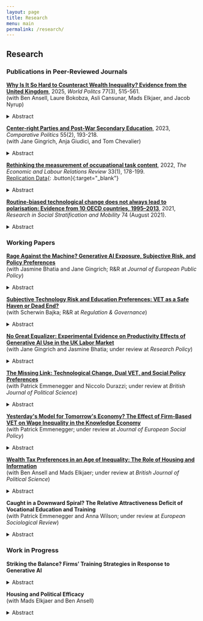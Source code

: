 ```yaml
---
layout: page
title: Research
menu: main
permalink: /research/
---
```


## Research

### Publications in Peer-Reviewed Journals
<p> </p>

**[Why Is It So Hard to Counteract Wealth Inequality? Evidence from the United Kingdom](https://matthiashaslberger.github.io/papers/Taxing_Inheritances_rev.pdf)**, 2025, *World Politcs* 77(3), 515-561. \
  (with Ben Ansell, Laure Bokobza, Asli Cansunar, Mads Elkjaer, and Jacob Nyrup) 
<details>
  <summary>Abstract</summary>

It has long been established that education and income affect people's political efficacy. Surprisingly, the role of wealth has been largely neglected in this literature. In this paper, we argue that housing wealth performs an insurance function and is thereby associated with higher internal and external political efficacy. Using data from the UKHLS and a representative survey including an experiment that was administered in England and Wales, we document a sizeable and statistically significant positive association of housing wealth and perceived wealth with efficacy. However, this relationship is less robust to sample attrition than between efficacy and education or income. We furthermore investigate whether informing respondents about house price inequality affects their efficacy. Our information treatments show no effect on external efficacy, while the effect on internal efficacy depends on the respondent correctly understanding the information: comprehenders show higher efficacy and non-comprehenders exhibit lower efficacy, compared to the control group. This suggests that views of government responsiveness (external efficacy) are not easily manipulated, while for people's view of their own understanding of politics (internal efficacy), comprehension matters more than content of the information treatment, in accordance with self-efficacy theory. 
</details>
<p> </p> 


**[Center-right Parties and Post-War Secondary Education](https://www.ingentaconnect.com/content/cuny/cp/pre-prints/content-jcpo2186)**, 2023, *Comparative Politics* 55(2), 193-218. \
(with Jane Gingrich, Anja Giudici, and Tom Chevalier) 
<details>
  <summary>Abstract</summary>
  
The massification of secondary schooling constitutes the key educational project of the first post-war period. However, the resulting educational structures differed in terms of streaming and standardisation. Despite their historical opposition, center-right parties contributed to shaping these reforms. They opposed standardisation because their distributive strategy rested on support from elites and middle classes. However, their stance on streaming varied. Centre-right parties supported streaming when they were linked to teachers and private providers who opposed comprehensive reforms, but supported de-streaming where such groups aligned with the left. The analysis suggests that common partisan distributive aims can materialize as varied public service reforms, due their intersection with the productive environment. This paper shows these outcomes by tracing reforms shaped by center-right parties in Bavaria, France, and Italy. 
</details>
<p> </p>  


**[Rethinking the measurement of occupational task content](https://doi.org/10.1177/10353046211037095)**, 2022, *The Economic and Labour Relations Review* 33(1), 178-199. \
[Replication Data](https://doi.org/10.7910/DVN/JABYD7){: .button}{:target="_blank"}
<details>
  <summary>Abstract</summary>

Which tasks workers perform on their jobs is critical for how technological change plays out in the labour market. This crucial insight sparked a large literature on routine-biased technological change which argues that routine occupations with a high share of repetitive and codifiable tasks are at risk of being automated. This paper makes the case for rethinking how we operationalise occupational task content. Based on survey data from 27 European countries between 2000 and 2015, I construct novel measures of routine task intensity and task complexity at the ISCO-88 2-digit level. Comparing them to existing operationalisations, I show that the proposed indices lead to improvements in several critical areas. The task dimensions have a straightforward theoretical interpretation as they capture the essence of the routine-bias and skill-bias arguments and are operationalised to better align theory and measurement. Furthermore, my indices create new opportunities for research by allowing researchers to analyse within-occupation change and country-differences in occupational task content. My paper can therefore contribute to a more sociologically informed understanding of technological change. The indices will benefit both sociologists and labour economists in investigating the nature of recent employment trends in Europe and formulating policies to deal with these challenges.
</details>
<p> </p>


**[Routine-biased technological change does not always lead to polarisation: Evidence from 10 OECD countries, 1995–2013](https://www.sciencedirect.com/science/article/abs/pii/S0276562421000433?via%3Dihub)**, 2021, *Research in Social Stratification and Mobility* 74 (August 2021).
<details>
  <summary>Abstract</summary>
  
This article deals with a central paradox in the occupational polarisation literature: most scholars accept that technological change is biased against routine-intensive occupations, but in many countries, we do not see the pattern of occupational polarisation that the theory usually predicts. I argue and show empirically using a dataset of 10 OECD countries between 1995 and 2013 that technological change is both routine-biased and skill-biased, but that the result of routine-biased technological change may be occupational upgrading rather than polar- isation. This is due to differences in occupational routine-wage hierarchies: only where routine occupations cluster around the middle of the wage distribution are we likely to see polarisation. Where routine occupations are concentrated near the bottom of the wage hierarchy, upgrading occupational change is the norm. Based on research on the US, the former has been widely assumed, but it does not hold true in all countries. Overall, this article shows that much previous work on routine-biased technological change and polarisation was built on premises that do not travel well. This underscores the importance of comparative research for building and testing robust general theories.
</details>
<p> </p>  


### Working Papers
<p> </p>


**[Rage Against the Machine? Generative AI Exposure, Subjective Risk, and Policy Preferences](https://papers.ssrn.com/sol3/papers.cfm?abstract_id=4876736)** \
  (with Jasmine Bhatia and Jane Gingrich; R&R at *Journal of European Public Policy*) 
<details>
  <summary>Abstract</summary>

How does novel technology change public policy demands? Scholars interested in the effect of automation on policy preferences have commonly argued that exposure to automation technology increases subjective risk, which in turn predicts demand for insurance. Generative AI potentially challenges this dynamic. Based on a pre-registered online experiment with a sample of 1,041 UK working-age adults we show that direct exposure to generative AI in realistic work tasks does not increase subjective risk but does strengthen support for activating social policy. To understand this constellation of attitudes, we argue that exposure to technology may activate sociotropic preferences to support individuals who might be negatively affected by AI. Text analysis shows cautious optimism and thoughtful engagement with the implications of AI for work and social policy. Our findings suggest that the current uncertainty over the relative winners and losers from AI opens a window of opportunity to expand activating social policies.
</details>
<p> </p>


**[Subjective Technology Risk and Education Preferences: VET as a Safe Haven or Dead End?](https://matthiashaslberger.github.io/papers/Tech_Risk_and_VET_Attractiveness_180125.pdf)** \
  (with Scherwin Bajka; R&R at *Regulation & Governance*)
<details>
  <summary>Abstract</summary>
    
Education equips individuals with valuable skills to protect them against employment risks associated with the digital transition. As scholars debate whether vocational education and training (VET) or general education better insures against technology-induced employment risk, we ask how this type of risk, as perceived by individuals, shapes their education preferences. Our analyses, based on a survey of over 11,500 respondents across seven European countries, show that VET is regarded as a safe haven by those perceiving heightened risk. This relationship remains robust when controlling for various alternative explanations and is consistent across countries. Subgroup interactions indicate that men, high-income earners, respondents with tertiary education, and those politically on the right more strongly favor VET in response to subjective technology risk. Hence, our study suggests that VET’s practical, job-oriented focus is perceived as better protection against the growing uncertainty over skill demands in the twin transition than general education.
</details>
<p> </p>


**[No Great Equalizer: Experimental Evidence on Productivity Effects of Generative AI Use in the UK Labor Market](https://papers.ssrn.com/sol3/papers.cfm?abstract_id=4594466)** \
  (with Jane Gingrich and Jasmine Bhatia; under review at *Research Policy*) 
<details>
  <summary>Abstract</summary>

An emerging consensus holds that generative artificial intelligence (AI) equalizes workers’ performance within tasks, reducing productivity differences across workers. Existing research has largely studied productivity within single occupational groups and task structures. Whether this equalizing pattern generalizes to the labor market at large remains unclear. Observed performance equalization within groups of workers is compatible with both increasing and decreasing inequality between groups. To distinguish these outcomes, we conducted a large pre-registered online experiment with a sample of the UK working age population which randomly assigned participants to treatments that encouraged or discouraged the use of ChatGPT and then asked them to complete a set of realistic work tasks. We find that ChatGPT use increased productivity in all tasks, with greater benefits observed in more complex and less ambiguous tasks. However, compression effects between tasks were limited. Moreover, ChatGPT use did not affect productivity differentials between gender, age, educational or occupational groups.
</details>
<p> </p>


**[The Missing Link: Technological Change, Dual VET, and Social Policy Preferences](https://matthiashaslberger.github.io/papers/Missing_Link_051224.pdf)** \
  (with Patrick Emmenegger and Niccolo Durazzi; under review at *British Journal of Political Science*)
<details>
  <summary>Abstract</summary>
    
How does technological change affect social policy preferences? We advance this lively debate by focusing on the role of dual vocational education and training (VET). Existing literature would lead us to expect that dual VET increases demand for compensatory social policy and magnifies the effect of automation risk on such demands. In contrast, we contend that dual VET weakens demand for compensatory social policy through three non-mutually exclusive mechanisms that we refer to as (i) material self-interest; (ii) workplace socialization; and (iii) skill certification. We further hypothesize that dual VET mitigates the effect of automation risk on social policy preferences. Analyzing cross-national individual data from the European Social Survey and national-level data on education systems, we find strong evidence for our argument. The paper advances the debate on social policy preferences in the age of automation and sheds new light on the relationship between skill specificity and social policy preferences.
</details>  
<p> </p>


**[Yesterday's Model for Tomorrow's Economy? The Effect of Firm-Based VET on Wage Inequality in the Knowledge Economy](https://matthiashaslberger.github.io/papers/Yesterday's_Model_241024.pdf)** \
  (with Patrick Emmenegger; under review at *Journal of European Social Policy*)
<details>
  <summary>Abstract</summary>
    
Dual vocational education and training (VET) is said to have positive economic effects. However, recent contributions suggest that the rise of the knowledge economy may undermine these positive effects because university-educated workers are better suited for the new knowledge-intensive jobs. This paper provides the first evidence on the relationship between dual VET and wage inequality in mature knowledge economies. Using a new dataset on 37 advanced economies from 1996 to 2020, we find that dual VET is associated with lower levels of wage inequality. This negative association is particularly strong in the lower half of the wage distribution, which suggests that academically weaker students are the main beneficiaries of dual VET. Using three different indicators of the knowledge economy, we find, contrary to the fears often espoused in the literature, no clear evidence that the knowledge economy erodes this negative association between dual VET and wage inequality.
</details>
<p> </p>


**[Wealth Tax Preferences in an Age of Inequality: The Role of Housing and Information](https://matthiashaslberger.github.io/papers/Wealth_Tax_Preferences_130425.pdf)** \
  (with Ben Ansell and Mads Elkjaer; under review at *British Journal of Political Science*)
<details>
  <summary>Abstract</summary>
    
Despite high and rising levels of wealth inequality, wealth taxes have been reduced in many countries. While existing explanations focus on structural factors, we argue that public opposition to wealth taxes among homeowners has contributed to creating a political playing field that facilitates low wealth taxes. This opposition is aided by  information asymmetries, which prevent low-wealth renters from formulating preferences that align with their material self-interest. Utilizing original survey data from Denmark, France, Germany, Ireland, Italy, the Netherlands, and Sweden, we find empirical support for our thesis. Housing wealth increases the likelihood of stating a preference on wealth taxation, and homeowners and their children support less progressive taxation of inheritances, wealth, and capital gains. The paper helps us understand why, despite pronounced inequality in asset ownership, wealth taxation has fallen out of favor among democratically elected governments.
</details>
<p> </p>


**Caught in a Downward Spiral? The Relative Attractiveness Deficit of Vocational Education and Training** \
  (with Patrick Emmenegger and Anna Wilson; under review at *European Sociological Review*)
<details>
  <summary>Abstract</summary>

Vocational education and training (VET) has been hailed as a way to address skills shortages and facilitate social inclusion. Consequently, VET policy initiatives have proliferated in recent years. However, little is known about the factors influencing the choice between VET and general education. In this study, we examine the attractiveness of VET in seven European countries using a vignette experiment with over 11,000 respondents. Respondents were asked to assign fictitious 15-year-olds to either VET or general education based on achieved (performance in school and motivation) and ascribed characteristics (sociodemographic variables). Our findings show that respondents recommend students with low grades and little motivation to pursue VET. These effects weaken, but do not disappear, among respondents who favor VET in terms of future labor market outcomes. Additionally, we find that boys, working-class students, and students from outside big cities are advised to pursue VET. However, the effect of achievement is more important than the effect of ascription. These patterns are consistent across countries and subgroups, suggesting that VET is widely perceived as the less attractive choice. Our findings suggest that VET is caught in a downward spiral in which the relative unattractiveness of VET and academic drift reinforce each other.
</details>
<p> </p>


### Work in Progress
<p> </p>

**Striking the Balance? Firms’ Training Strategies in Response to Generative AI** 
<details>
  <summary>Abstract</summary>

Practical learning from experts is key to the mastery of almost any job. It constitutes the backbone of collective skill formation systems and is equally crucial in systems emphasising on-the-job learning. Yet, generative AI threatens the complementary relationship between master and apprentice, senior and junior worker: tasks performed by entry-level workers with limited experience tend to be particularly exposed to substitution by AI. If these positions are replaced, skill development is impeded and overall workforce skill levels are likely to suffer in the medium- to long-term. This creates a dilemma for profit-maximising firms: automation may boost short-term productivity at the expense of long-term productivity growth. This paper studies how firms in Germany and the US navigate this challenge. Building on the Varieties of Capitalism literature, I argue that differences such as higher employee turnover and a greater emphasis on shareholder value incentivise American firms to prioritise AI adoption, while German firms maintain a stronger focus on training younger workers even if it means foregoing short-term gains. I test this argument empirically using data on job openings in sectors that are exposed to or sheltered from AI. This allows me to trace differential rates of change between the groups of occupations and across countries in a) the balance between junior and senior vacancies and b) the task composition of junior roles. Empirical support for my argument highlights a hitherto underappreciated potential long-term consequence of generative AI that may undermine its productivity-enhancing effects.
</details>
<p> </p>


**Housing and Political Efficacy** \
  (with Mads Elkjaer and Ben Ansell) 
<details>
  <summary>Abstract</summary>
    
It has long been established that education and income affect people's political efficacy. Surprisingly, the role of wealth - in particular, housing wealth - has thus far been ignored in this literature. We theorise that housing performs several functions that increase political efficacy and test our arguments using data from three large representative surveys administered in the UK. We first argue that housing wealth provides a form of "self-insurance", which on the one hand facilitates civic engagement, and on the other hand raises people's stakes in the political process. In line with this argument, we find that homeowners, owners of more valuable houses, owners who have paid off their mortgage, and individuals who believe themselves to be higher in the housing wealth distribution all exhibit higher efficacy. Based on the literature on status expectations and the politics of resentment, we furthermore investigate whether intergenerational housing mobility affects political efficacy. However, we find no evidence that upward or downward intergenerational housing mobility affects efficacy beyond the first-order effect of homeownership. Finally, we study whether stronger local ties explain the higher efficacy of homeowners. Again, however, we find no evidence that length of tenancy in the area affects homeowners and renters differently. The results of this study show that housing - and by extension wealth more generally - constitutes a hitherto neglected but crucial determinant of political efficacy, chiefly by providing security which enables and incentivises engagement.
</details>
<p> </p> 
